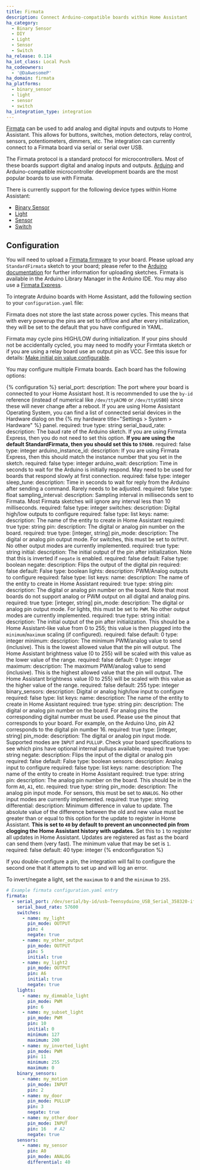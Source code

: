 ```yaml
---
title: Firmata
description: Connect Arduino-compatible boards within Home Assistant
ha_category:
  - Binary Sensor
  - DIY
  - Light
  - Sensor
  - Switch
ha_release: 0.114
ha_iot_class: Local Push
ha_codeowners:
  - '@DaAwesomeP'
ha_domain: firmata
ha_platforms:
  - binary_sensor
  - light
  - sensor
  - switch
ha_integration_type: integration
---
```


[Firmata](https://github.com/firmata/protocol) can be used to add analog and digital inputs and outputs to Home Assistant. This allows for buttons, switches, motion detectors, relay control, sensors, potentiometers, dimmers, etc. The integration can currently connect to a Firmata board via serial or serial over USB.

The Firmata protocol is a standard protocol for microcontrollers. Most of these boards support digital and analog inputs and outputs. [Arduino](https://www.arduino.cc/) and Arduino-compatible microcontroller development boards are the most popular boards to use with Firmata.

There is currently support for the following device types within Home Assistant:

- [Binary Sensor](#binary_sensor)
- [Light](#lights)
- [Sensor](#sensors)
- [Switch](#switches)

## Configuration

You will need to upload a [Firmata firmware](https://github.com/firmata/) to your board. Please upload any `StandardFirmata` sketch to your board; please refer to the [Arduino documentation](https://www.arduino.cc/en/Main/Howto) for further information for uploading sketches. Firmata is available in the Arduino Library Manager in the Arduino IDE. You may also use a [Firmata Express](https://github.com/MrYsLab/FirmataExpress).

To integrate Arduino boards with Home Assistant, add the following section to your `configuration.yaml` file:

<div class='note warning'>
Firmata does not store the last state across power cycles. This means that with every powerup the pins are set to off/low and after every initialization, they will be set to the default that you have configured in YAML.
</div>

<div class='note warning'>

Firmata may cycle pins HIGH/LOW during initialization. If your pins should not be accidentally cycled, you may need to modify your Firmtata sketch or if you are using a relay board use an output pin as VCC. See this issue for details: [Make initial pin value configurable](https://github.com/firmata/arduino/issues/166).

</div>

You may configure multiple Firmata boards. Each board has the following options:

{% configuration %}
serial_port:
  description: The port where your board is connected to your Home Assistant host. It is recommended to use the `by-id` reference (instead of numerical like `/dev/ttyACM0` or `/dev/ttyUSB0`) since these will never change after a reboot. If you are using Home Assistant Operating System, you can find a list of connected serial devices in the Hardware dialog on the {% my hardware title="Settings > System > Hardware" %} panel.
  required: true
  type: string
serial_baud_rate:
  description: The baud rate of the Arduino sketch. If you are using Firmata Express, then you do not need to set this option. **If you are using the default StandardFirmata, then you should set this to `57600`.**
  required: false
  type: integer
arduino_instance_id:
  description: If you are using Firmata Express, then this should match the instance number that you set in the sketch.
  required: false
  type: integer
arduino_wait:
  description: Time in seconds to wait for the Arduino is initially respond. May need to be used for boards that respond slowly at first connection.
  required: false
  type: integer
sleep_tune:
  description: Time in seconds to wait for reply from the Arduino after sending a command. Rarely needs to be adjusted.
  required: false
  type: float
sampling_interval:
  description: Sampling interval in milliseconds sent to Firmata. Most Firmata sketches will ignore any interval less than 10 milliseconds.
  required: false
  type: integer
switches:
  description: Digital high/low outputs to configure
  required: false
  type: list
  keys:
    name:
      description: The name of the entity to create in Home Assistant
      required: true
      type: string
    pin:
      description: The digital or analog pin number on the board.
      required: true
      type: [integer, string]
    pin_mode:
      description: The digital or analog pin output mode. For switches, this must be set to `OUTPUT`. No other output modes are currently implemented.
      required: true
      type: string
    initial:
      description: The initial output of the pin after initialization. Note that this is inverted if `negate` is enabled.
      required: false
      default: False
      type: boolean
    negate:
      description: Flips the output of the digital pin
      required: false
      default: False
      type: boolean
lights:
  description: PWM/Analog outputs to configure
  required: false
  type: list
  keys:
    name:
      description: The name of the entity to create in Home Assistant
      required: true
      type: string
    pin:
      description: The digital or analog pin number on the board. Note that most boards do not support analog or PWM output on all digital and analog pins.
      required: true
      type: [integer, string]
    pin_mode:
      description: The digital or analog pin output mode. For lights, this must be set to `PWM`. No other output modes are currently implemented.
      required: true
      type: string
    initial:
      description: The initial output of the pin after initialization. This should be a Home Assistant-like value from 0 to 255; this value is then plugged into the `minimum`/`maximum` scaling (if configured).
      required: false
      default: 0
      type: integer
    minimum:
      description: The minimum PWM/analog value to send (inclusive). This is the lowest allowed value that the pin will output. The Home Assistant brightness value (0 to 255) will be scaled with this value as the lower value of the range.
      required: false
      default: 0
      type: integer
    maximum:
      description: The maximum PWM/analog value to send (inclusive). This is the highest allowed value that the pin will output. The Home Assistant brightness value (0 to 255) will be scaled with this value as the higher value of the range.
      required: false
      default: 255
      type: integer
binary_sensors:
  description: Digital or analog high/low input to configure
  required: false
  type: list
  keys:
    name:
      description: The name of the entity to create in Home Assistant
      required: true
      type: string
    pin:
      description: The digital or analog pin number on the board. For analog pins the corresponding digital number must be used. Please use the pinout that corresponds to your board. For example, on the Arduino Uno, pin A2 corresponds to the digital pin number 16.
      required: true
      type: [integer, string]
    pin_mode:
      description: The digital or analog pin input mode. Supported modes are `INPUT` and `PULLUP`. Check your board specifications to see which pins have optional internal pullups available.
      required: true
      type: string
    negate:
      description: Flips the input of the digital or analog pin
      required: false
      default: False
      type: boolean
sensors:
  description: Analog input to configure
  required: false
  type: list
  keys:
    name:
      description: The name of the entity to create in Home Assistant
      required: true
      type: string
    pin:
      description: The analog pin number on the board. This should be in the form `A0`, `A1`, etc.
      required: true
      type: string
    pin_mode:
      description: The analog pin input mode. For sensors, this must be set to `ANALOG`. No other input modes are currently implemented.
      required: true
      type: string
    differential:
      description: Minimum difference in value to update. The absolute value of the difference between the old and new value must be greater than or equal to this option for the update to register in Home Assistant. **This is set to `40` by default to prevent an unconnected pin from clogging the Home Assistant history with updates.** Set this to `1` to register all updates in Home Assistant. Updates are registered as fast as the board can send them (very fast). The minimum value that may be set is `1`.
      required: false
      default: 40
      type: integer
{% endconfiguration %}

<div class='note'>
If you double-configure a pin, the integration will fail to configure the second one that it attempts to set up and will log an error.
</div>

<div class='note'>

To invert/negate a light, set the `maximum` to `0` and the `minimum` to `255`.

</div>

```yaml
# Example firmata configuration.yaml entry
firmata:
  - serial_port: /dev/serial/by-id/usb-Teensyduino_USB_Serial_358320-if00
    serial_baud_rate: 57600
    switches:
      - name: my_light
        pin_mode: OUTPUT
        pin: 4
        negate: true
      - name: my_other_output
        pin_mode: OUTPUT
        pin: 5
        initial: true
      - name: my_light2
        pin_mode: OUTPUT
        pin: A6
        initial: true
        negate: true
    lights:
      - name: my_dimmable_light
        pin_mode: PWM
        pin: 6
      - name: my_subset_light
        pin_mode: PWM
        pin: 10
        initial: 0
        minimum: 127
        maximum: 200
      - name: my_inverted_light
        pin_mode: PWM
        pin: 11
        minimum: 255
        maximum: 0
    binary_sensors:
      - name: my_motion
        pin_mode: INPUT
        pin: 2
      - name: my_door
        pin_mode: PULLUP
        pin: 3
        negate: true
      - name: my_other_door
        pin_mode: INPUT
        pin: 16   # A2
        negate: true
    sensors:
      - name: my_sensor
        pin: A0
        pin_mode: ANALOG
        differential: 40
```
